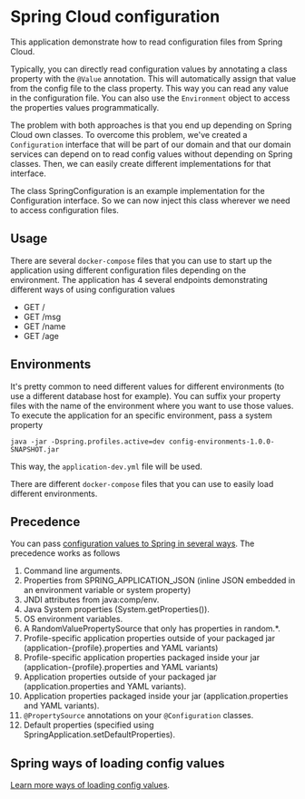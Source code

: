 # Spring Cloud configuration
This application demonstrate how to read configuration files from Spring Cloud.

Typically, you can directly read configuration values by annotating a class property with the `@Value` annotation. This will automatically assign that value from the config file to the class property.
This way you can read any value in the configuration file.
You can also use the `Environment` object to access the properties values programmatically.

The problem with both approaches is that you end up depending on Spring Cloud own classes. To overcome this problem, we've created a `Configuration` interface that will be part of our domain and that our domain services can depend on to read config values without depending on Spring classes. Then, we can easily create different implementations for that interface.

The class SpringConfiguration is an example implementation for the Configuration interface. So we can now inject this class wherever we need to access configuration files.

## Usage
There are several `docker-compose` files that you can use to start up the application using different configuration files depending on the environment. The application has 4 several endpoints demonstrating different ways of using configuration values
- GET /
- GET /msg
- GET /name
- GET /age

## Environments
It's pretty common to need different values for different environments (to use a different database host for example). You can suffix your property files with the name of the environment where you want to use those values.
To execute the application for an specific environment, pass a system property

```
java -jar -Dspring.profiles.active=dev config-environments-1.0.0-SNAPSHOT.jar
```

This way, the `application-dev.yml` file will be used.

There are different `docker-compose` files that you can use to easily load different environments.

## Precedence
You can pass [configuration values to Spring in several ways](https://docs.spring.io/spring-boot/docs/current/reference/html/boot-features-external-config.html). The precedence works as follows

1. Command line arguments.
2. Properties from SPRING_APPLICATION_JSON (inline JSON embedded in an environment variable or system property)
3. JNDI attributes from java:comp/env.
4. Java System properties (System.getProperties()).
5. OS environment variables.
6. A RandomValuePropertySource that only has properties in random.\*.
7. Profile-specific application properties outside of your packaged jar (application-{profile}.properties and YAML variants)
8. Profile-specific application properties packaged inside your jar (application-{profile}.properties and YAML variants)
9. Application properties outside of your packaged jar (application.properties and YAML variants).
10. Application properties packaged inside your jar (application.properties and YAML variants).
11. `@PropertySource` annotations on your `@Configuration` classes.
12. Default properties (specified using SpringApplication.setDefaultProperties).


## Spring ways of loading config values
[Learn more ways of loading config values](http://www.mkyong.com/spring/spring-propertysources-example/).
